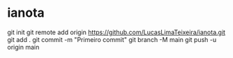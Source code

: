 # ianota
git init
git remote add origin https://github.com/LucasLimaTeixeira/ianota.git
git add .
git commit -m "Primeiro commit"
git branch -M main
git push -u origin main
